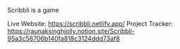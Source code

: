 Scribbli is a game

Live Website: https://scribbli.netlify.app/
Project Tracker: https://raunaksinghjolly.notion.site/Scribbli-95a3c56706b140fa818c3124ddd73af8